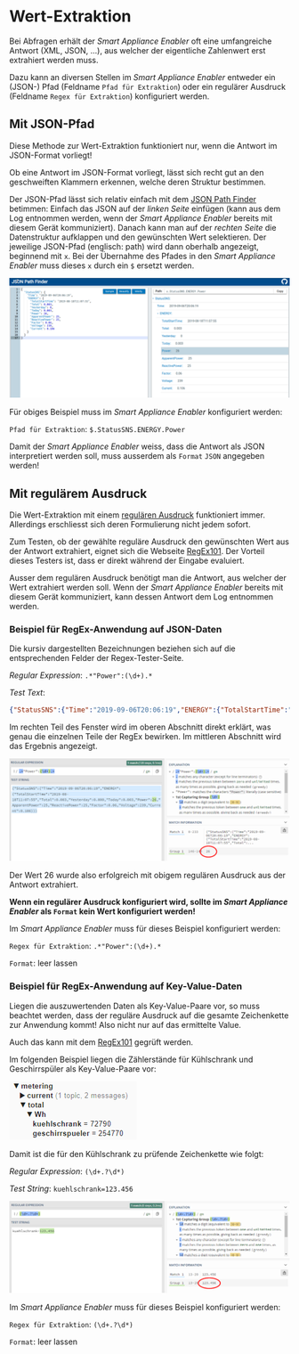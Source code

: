 # Wert-Extraktion 
Bei Abfragen erhält der *Smart Appliance Enabler* oft eine umfangreiche Antwort (XML, JSON, ...), aus welcher der eigentliche Zahlenwert erst extrahiert werden muss.

Dazu kann an diversen Stellen im *Smart Appliance Enabler* entweder ein (JSON-) Pfad (Feldname `Pfad für Extraktion`) oder ein regulärer Ausdruck (Feldname `Regex für Extraktion`) konfiguriert werden.

## Mit JSON-Pfad
Diese Methode zur Wert-Extraktion funktioniert nur, wenn die Antwort im JSON-Format vorliegt!

Ob eine Antwort im JSON-Format vorliegt, lässt sich recht gut an den geschweiften Klammern erkennen, welche deren Struktur bestimmen. 

Der JSON-Pfad lässt sich relativ einfach mit dem [JSON Path Finder](https://jsonpathfinder.com/) betimmen: Einfach das JSON auf der _linken Seite_ einfügen (kann aus dem Log entnommen werden, wenn der *Smart Appliance Enabler* bereits mit diesem Gerät kommuniziert). Danach kann man auf der _rechten Seite_ die Datenstruktur aufklappen und den gewünschten Wert selektieren. Der jeweilige JSON-Pfad (englisch: path) wird dann oberhalb angezeigt, beginnend mit `x`. Bei der Übernahme des Pfades in den *Smart Appliance Enabler* muss dieses `x` durch ein `$` ersetzt werden.

![JSON Path Finder](../pics/JsonPathFinder.png)

Für obiges Beispiel muss im *Smart Appliance Enabler* konfiguriert werden:

`Pfad für Extraktion`: `$.StatusSNS.ENERGY.Power`

Damit der *Smart Appliance Enabler* weiss, dass die Antwort als JSON interpretiert werden soll, muss ausserdem als `Format` `JSON` angegeben werden!

## Mit regulärem Ausdruck

Die Wert-Extraktion mit einem [regulären Ausdruck](http://www.regexe.de/hilfe.jsp) funktioniert immer. Allerdings erschliesst sich deren Formulierung nicht jedem sofort. 

Zum Testen, ob der gewählte reguläre Ausdruck den gewünschten Wert aus der Antwort extrahiert, eignet sich die Webseite [RegEx101](https://regex101.com/). Der Vorteil dieses Testers ist, dass er direkt während der Eingabe evaluiert.

Ausser dem regulären Ausdruck benötigt man die Antwort, aus welcher der Wert extrahiert werden soll. Wenn der *Smart Appliance Enabler* bereits mit diesem Gerät kommuniziert, kann dessen Antwort dem Log entnommen werden.

### Beispiel für RegEx-Anwendung auf JSON-Daten 

Die kursiv dargestellten Bezeichnungen beziehen sich auf die entsprechenden Felder der Regex-Tester-Seite.

_Regular Expression_: `.*"Power":(\d+).*`

_Test Text_:

```json
{"StatusSNS":{"Time":"2019-09-06T20:06:19","ENERGY":{"TotalStartTime":"2019-08-18T11:07:55","Total":0.003,"Yesterday":0.000,"Today":0.003,"Power":26,"ApparentPower":25,"ReactivePower":25,"Factor":0.06,"Voltage":239,"Current":0.106}}}
```

Im rechten Teil des Fenster wird im oberen Abschnitt direkt erklärt, was genau die einzelnen Teile der RegEx bewirken. Im mittleren Abschnitt wird das Ergebnis angezeigt.

![RegEx101-Example](../pics/RegEx101-Example.png)

Der Wert 26 wurde also erfolgreich mit obigem regulären Ausdruck aus der Antwort extrahiert.

**Wenn ein regulärer Ausdruck konfiguriert wird, sollte im *Smart Appliance Enabler* als `Format` kein Wert konfiguriert werden!**

Im *Smart Appliance Enabler* muss für dieses Beispiel konfiguriert werden:

`Regex für Extraktion`: `.*"Power":(\d+).*`

`Format`: leer lassen

### Beispiel für RegEx-Anwendung auf Key-Value-Daten

Liegen die auszuwertenden Daten als Key-Value-Paare vor, so muss beachtet werden, dass der reguläre Ausdruck auf die gesamte Zeichenkette zur Anwendung kommt! Also nicht nur auf das ermittelte Value.

Auch das kann mit dem [RegEx101](https://regex101.com/) gegrüft werden.

Im folgenden Beispiel liegen die Zählerstände für Kühlschrank und Geschirrspüler als Key-Value-Paare vor:

![MeteringKeyValueExample](../pics/MeteringKeyValueExample.png)

Damit ist die für den Kühlschrank zu prüfende Zeichenkette wie folgt:

_Regular Expression_: `(\d+.?\d*)`

_Test String_: `kuehlschrank=123.456`

![RegEx101-Example2](../pics/RegEx101-Example2.png)

Im *Smart Appliance Enabler* muss für dieses Beispiel konfiguriert werden:

`Regex für Extraktion`: `(\d+.?\d*)`

`Format`: leer lassen
